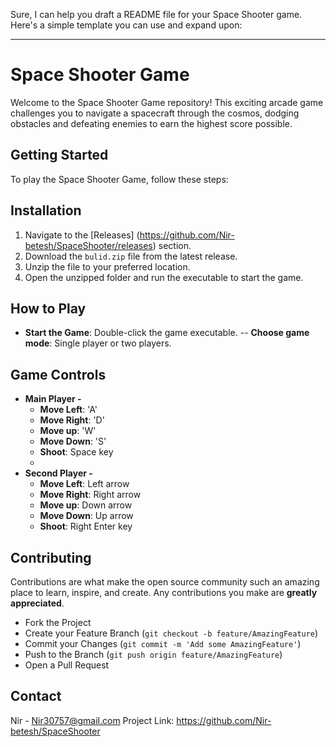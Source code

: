Sure, I can help you draft a README file for your Space Shooter game. Here's a simple template you can use and expand upon:

---

# Space Shooter Game

Welcome to the Space Shooter Game repository! This exciting arcade game challenges you to navigate a spacecraft through the cosmos, dodging obstacles and defeating enemies to earn the highest score possible.

## Getting Started

To play the Space Shooter Game, follow these steps:

## Installation
1. Navigate to the [Releases] (https://github.com/Nir-betesh/SpaceShooter/releases) section.
2. Download the `bulid.zip` file from the latest release.
3. Unzip the file to your preferred location.
4. Open the unzipped folder and run the executable to start the game.

## How to Play

- **Start the Game**: Double-click the game executable.
-- **Choose game mode**: Single player or two players.

## **Game Controls**

- **Main Player -**
  - **Move Left**: 'A'
  - **Move Right**: 'D'
  - **Move up**: 'W'
  - **Move Down**: 'S'
  - **Shoot**: Space key
  - 
- **Second Player -**
  - **Move Left**: Left arrow
  - **Move Right**: Right arrow
  - **Move up**: Down arrow
  - **Move Down**: Up arrow
  - **Shoot**: Right Enter key


## Contributing

Contributions are what make the open source community such an amazing place to learn, inspire, and create. Any contributions you make are **greatly appreciated**.

- Fork the Project
- Create your Feature Branch (`git checkout -b feature/AmazingFeature`)
- Commit your Changes (`git commit -m 'Add some AmazingFeature'`)
- Push to the Branch (`git push origin feature/AmazingFeature`)
- Open a Pull Request

## Contact

Nir - Nir30757@gmail.com
Project Link: https://github.com/Nir-betesh/SpaceShooter
